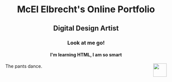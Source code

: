 <center><h1>McEl Elbrecht's Online Portfolio</h1></center>

<center><h2>Digital Design Artist</h2></center>

<center><h3>Look at me go!</h3></center>
<center><h4>I'm learning HTML, I am so smart</h4></center>

<p><img src="https://media.giphy.com/media/csWKUcszmgFTMt3CI0/giphy.gif" style="float:right;width:42px;height:42px;">
The pants dance.</p>
